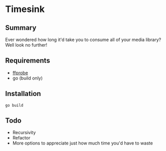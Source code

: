 # Timesink

## Summary
Ever wondered how long it'd take you to consume all of your media library? Well look no further!

## Requirements
- [ffprobe](https://ffmpeg.org/ffprobe.html)
- go (build only)

## Installation
`go build`

## Todo
- Recursivity
- Refactor
- More options to appreciate just how much time you'd have to waste
